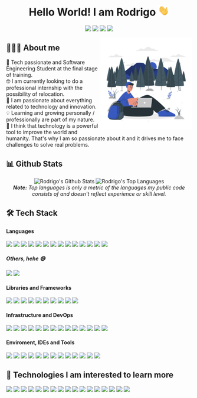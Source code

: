 <h1 align="center">
  Hello World! I am Rodrigo
  <img width="30px" src="https://github.com/SatYu26/SatYu26/raw/master/Assets/Hi.gif"/>
</h1>

<p align="center">   
  <a href="https://mail.google.com/mail/u/0/?fs=1&tf=cm&source=mailto&to=crzrood.works@gmail.com" target="_blank"><img src="https://img.shields.io/badge/-Email-0D1117?style=for-the-badge&logo=gmail&logoColor=3859BD"></a>
  <a href="https://www.linkedin.com/in/rodrigocrz" target="_blank"><img src="https://img.shields.io/badge/-LinkedIn-0D1117?style=for-the-badge&logo=linkedin&logoColor=3859BD"></a> 
  <a href="https://www.instagram.com/rodrigo_crz/" target="_blank"><img src="https://img.shields.io/badge/-Instagram-0D1117?style=for-the-badge&logo=instagram&logoColor=3859BD"></a>
  <a href="https://www.youtube.com/channel/UCQpo7Ff6YoKIXYgZqUO58VQ" target="_blank"><img src="https://img.shields.io/badge/YouTube-0D1117?style=for-the-badge&logo=youtube&logoColor=3859BD"></a>
</p>

<img src="./rodrigoforest.png" min-width="250px" max-width="250px" width="250px" align="right" alt="rodrigoforest.png">

<p align="left">
    <h2>👨🏽‍💻 About me</h2>
    🤤 Tech passionate and Software Engineering Student at the final stage of training. 
    <br/>
    🤓 I am currently looking to do a professional internship with the possibility of relocation.
    <br/> 
    🤩 I am passionate about everything related to technology and innovation. 
    <br/> 
    💡 Learning and growing personally / professionally are part of my nature.
    <br/>
    🚀 I think that technology is a powerful tool to improve the world and humanity. That's why I am so passionate about it and it drives me to face challenges to solve real problems.
</p>

<h2>📊 Github Stats</h2>

<div>
  <div align="center">
    <img alt="Rodrigo's Github Stats" src="https://github-readme-stats.vercel.app/api?username=rodrigocrz&show_icons=true&include_all_commits=true&count_private=true&theme=react&hide_border=true&bg_color=0D1117&title_color=3859BD&icon_color=3859BD" height="180"/>
    <img alt="Rodrigo's Top Languages" src="https://github-readme-stats.vercel.app/api/top-langs/?username=rodrigocrz&langs_count=10&layout=compact&theme=react&hide_border=true&bg_color=0D1117&title_color=3859BD&icon_color=3859BD" height="180"/>
    <br/>
    <i><b>Note:</b> Top languages is only a metric of the languages my public code consists of and doesn't reflect experience or skill level.</i>
  </div>
  <!--
  <div>
    <a href="#"><img alt="Rodrigo's Activity Graph" src="https://activity-graph.herokuapp.com/graph?username=rodrigocrz&custom_title=rodrigocrz%20Contribution%20Graph&bg_color=0D1117&color=3859BD&line=FFFFFF&point=3859BD&hide_border=true" /></a>
  <div>  -->
</div>

<h2>🛠 Tech Stack</h2>

<h4>Languages</h4>
<a href="#"><img src="https://img.shields.io/badge/-C++-0D1117?style=rounded-square&logo=cplusplus&logoColor=3859BD"></a>
<a href="#"><img src="https://img.shields.io/badge/-C Sharp-0D1117?style=rounded-square&logo=csharp&logoColor=3859BD"></a>
<a href="#"><img src="https://img.shields.io/badge/-C-0D1117?style=rounded-square&logo=c&logoColor=3859BD"></a>
<a href="#"><img src="https://img.shields.io/badge/-Java-0D1117?style=rounded-square&logo=java&logoColor=3859BD"></a>
<a href="#"><img src="https://img.shields.io/badge/-Python-0D1117?style=rounded-square&logo=python&logoColor=3859BD"></a>
<a href="#"><img src="https://img.shields.io/badge/-JavaScript-0D1117?style=rounded-square&logo=javascript&logoColor=3859BD"></a>
<a href="#"><img src="https://img.shields.io/badge/-TypeScript-0D1117?style=rounded-square&logo=typescript&logoColor=3859BD"></a>
<a href="#"><img src="https://img.shields.io/badge/Kotlin-%230D1117.svg?style=rounded-square&logo=kotlin&logoColor=3859BD"></a>
<a href="#"><img src="https://img.shields.io/badge/Dart-%230D1117.svg?style=rounded-square&logo=dart&logoColor=3859BD"></a>
<a href="#"><img src="https://img.shields.io/badge/-PHP-0D1117?style=rounded-square&logo=php&logoColor=3859BD"></a>
<a href="#"><img src="https://img.shields.io/badge/.NET-%230D1117.svg?style=rounded-square&logo=.net&logoColor=3859BD"></a>
<a href="#"><img src="https://img.shields.io/badge/SQL%20-%230D1117.svg?style=rounded-square&logo=amazon-dynamodb&logoColor=3859BD"></a>
<a href="#"><img src="https://img.shields.io/badge/-Arduino-0D1117?style=rounded-square&logo=Arduino&logoColor=3859BD"></a>
<a href="#"><img src="https://img.shields.io/badge/Markdown-%230D1117.svg?style=rounded-square&logo=markdown&logoColor=3859BD"></a>

<h5>Others, hehe 😅</h5>
<a href="#"><img src="https://img.shields.io/badge/-HTML5-0D1117?style=rounded-square&logo=html5&logoColor=3859BD"></a>
<a href="#"><img src="https://img.shields.io/badge/-CSS3-0D1117?style=rounded-square&logo=css3&logoColor=3859BD"></a>

<h4>Libraries and Frameworks</h4>
<a href="#"><img src="https://img.shields.io/badge/Node-0D1117.svg?style=rounded-square&logo=node.js&logoColor=3859BD"></a>
<a href="#"><img src="https://img.shields.io/badge/Express-0D1117.svg?style=rounded-square&logo=express&logoColor=3859BD"></a>
<a href="#"><img src="https://img.shields.io/badge/React-0D1117.svg?style=rounded-square&logo=react&logoColor=3859BD"></a>
<a href="#"><img src="https://img.shields.io/badge/Flutter-0D1117.svg?style=rounded-square&logo=flutter&logoColor=3859BD"></a>
<a href="#"><img src="https://img.shields.io/badge/Bootstrap-0D1117.svg?style=rounded-square&logo=bootstrap&logoColor=3859BD"></a>
<a href="#"><img src="https://img.shields.io/badge/Numpy-0D1117.svg?style=rounded-square&logo=numpy&logoColor=3859BD"></a>
<a href="#"><img src="https://img.shields.io/badge/Keras-0D1117.svg?style=rounded-square&logo=keras&logoColor=3859BD"></a>
<a href="#"><img src="https://img.shields.io/badge/Pandas-0D1117.svg?style=rounded-square&logo=pandas&logoColor=3859BD"></a>
<a href="#"><img src="https://img.shields.io/badge/CodeIgniter-0D1117.svg?style=rounded-square&logo=codeigniter&logoColor=3859BD"></a>
<a href="#"><img src="https://img.shields.io/badge/Jest-0D1117.svg?style=rounded-square&logo=jest&logoColor=3859BD"></a>

<h4>Infrastructure and DevOps</h4>
<a href="#"><img src="https://img.shields.io/badge/Git-0D1117.svg?style=rounded-square&logo=git&logoColor=3859BD"></a>
<a href="#"><img src="https://img.shields.io/badge/GitHub-0D1117.svg?style=rounded-square&logo=github&logoColor=3859BD"></a>
<a href="#"><img src="https://img.shields.io/badge/GitKraken-0D1117.svg?style=rounded-square&logo=gitkraken&logoColor=3859BD"></a>
<a href="#"><img src="https://img.shields.io/badge/Trello-0D1117.svg?style=rounded-square&logo=trello&logoColor=3859BD"></a>
<a href="#"><img src="https://img.shields.io/badge/Slack-0D1117.svg?style=rounded-square&logo=slack&logoColor=3859BD"></a>
<a href="#"><img src="https://img.shields.io/badge/MySQL-0D1117.svg?style=rounded-square&logo=mysql&logoColor=3859BD"></a>
<a href="#"><img src="https://img.shields.io/badge/PostgreSQL-0D1117.svg?style=rounded-square&logo=postgresql&logoColor=3859BD"></a>
<a href="#"><img src="https://img.shields.io/badge/MongoDB-0D1117.svg?style=rounded-square&logo=mongodb&logoColor=3859BD"></a>
<a href="#"><img src="https://img.shields.io/badge/XAMPP-0D1117.svg?style=rounded-square&logo=xampp&logoColor=3859BD"></a>
<a href="#"><img src="https://img.shields.io/badge/MAMP-0D1117.svg?style=rounded-square&logo=mamp&logoColor=3859BD"></a>
<a href="#"><img src="https://img.shields.io/badge/Microsoft Azure-0D1117.svg?style=rounded-square&logo=microsoftazure&logoColor=3859BD"></a>
<a href="#"><img src="https://img.shields.io/badge/IBM Cloud-0D1117.svg?style=rounded-square&logo=ibm&logoColor=3859BD"></a>
<a href="#"><img src="https://img.shields.io/badge/Firebase-0D1117.svg?style=rounded-square&logo=firebase&logoColor=3859BD"></a>
<a href="#"><img src="https://img.shields.io/badge/-Heroku-0D1117?style=rounded-square&logo=heroku&logoColor=3859BD"></a>

<h4>Enviroment, IDEs and Tools</h4>
<a href="#"><img src="https://img.shields.io/badge/Bash-0D1117.svg?style=rounded-square&logo=gnu-bash&logoColor=3859BD"></a>
<a href="#"><img src="https://img.shields.io/badge/VSCode-0D1117.svg?style=rounded-square&logo=visualstudiocode&logoColor=3859BD"></a>
<a href="#"><img src="https://img.shields.io/badge/-XCode-0D1117?style=rounded-square&logo=xcode&logoColor=3859BD"></a>
<a href="#"><img src="https://img.shields.io/badge/Android Studio-0D1117.svg?style=rounded-square&logo=androidstudio&logoColor=3859BD"></a>
<a href="#"><img src="https://img.shields.io/badge/IntelliJ IDEA-0D1117.svg?style=rounded-square&logo=intellijidea&logoColor=3859BD"></a>
<a href="#"><img src="https://img.shields.io/badge/Postman-0D1117.svg?style=rounded-square&logo=postman&logoColor=3859BD"></a>
<a href="#"><img src="https://img.shields.io/badge/Thunder Client-0D1117.svg?style=rounded-square&logo=thunderclient&logoColor=3859BD"></a>
<a href="#"><img src="https://img.shields.io/badge/Figma-0D1117.svg?style=rounded-square&logo=figma&logoColor=3859BD"></a>
<a href="#"><img src="https://img.shields.io/badge/AdobeXD-0D1117.svg?style=rounded-square&logo=adobexd&logoColor=3859BD"></a>
<a href="#"><img src="https://img.shields.io/badge/Cisco Packet Tracer-0D1117.svg?style=rounded-square&logo=cisco&logoColor=3859BD"></a>
<a href="#"><img src="https://img.shields.io/badge/Selenium-0D1117.svg?style=rounded-square&logo=selenium&logoColor=3859BD"></a>
<a href="#"><img src="https://img.shields.io/badge/-Mac OS-0D1117?style=rounded-square&logo=macos&logoColor=3859BD"></a>
<a href="#"><img src="https://img.shields.io/badge/-Windows-0D1117?style=rounded-square&logo=windows&logoColor=3859BD"></a>
<br/>

<h2>👀 Technologies I am interested to learn more</h2>
<a href="#"><img src="https://img.shields.io/badge/-Docker-0D1117?style=rounded-square&logo=docker&logoColor=3859BD"></a>
<a href="#"><img src="https://img.shields.io/badge/-Angular-0D1117?style=rounded-square&logo=angular&logoColor=3859BD"></a>
<a href="#"><img src="https://img.shields.io/badge/-Vue-0D1117?style=rounded-square&logo=vue.js&logoColor=3859BD"></a>
<a href="#"><img src="https://img.shields.io/badge/-React Native-0D1117?style=rounded-square&logo=react&logoColor=3859BD"></a>
<a href="#"><img src="https://img.shields.io/badge/-Swift-0D1117?style=rounded-square&logo=swift&logoColor=3859BD"></a>
<a href="#"><img src="https://img.shields.io/badge/-Go-0D1117?style=rounded-square&logo=go&logoColor=3859BD"></a>
<a href="#"><img src="https://img.shields.io/badge/-Django-0D1117?style=rounded-square&logo=django&logoColor=3859BD"></a>
<a href="#"><img src="https://img.shields.io/badge/-Flask-0D1117?style=rounded-square&logo=flask&logoColor=3859BD"></a>
<a href="#"><img src="https://img.shields.io/badge/-Fastify-0D1117?style=rounded-square&logo=fastify&logoColor=3859BD"></a>
<a href="#"><img src="https://img.shields.io/badge/-Hapi-0D1117?style=rounded-square&logo=hapi&logoColor=3859BD"></a>
<a href="#"><img src="https://img.shields.io/badge/Kubernetes-%230D1117.svg?style=rounded-square&logo=kubernetes&logoColor=3859BD"></a>
<a href="#"><img src="https://img.shields.io/badge/Amazon%20AWS-0D1117?style=rounded-square&logo=amazon-aws&logoColor=3859BD"></a>
<a href="#"><img src="https://img.shields.io/badge/-Google Cloud-0D1117?style=rounded-square&logo=googlecloud&logoColor=3859BD"></a>
<a href="#"><img src="https://img.shields.io/badge/-Sass-0D1117?style=rounded-square&logo=sass&logoColor=3859BD"></a>
<a href="#"><img src="https://img.shields.io/badge/GitHub%20Pages-%230D1117.svg?style=rounded-square&logo=github&logoColor=3859BD"></a>
<a href="#"><img src="https://img.shields.io/badge/-Digital%20Ocean-0D1117?style=rounded-square&logo=digitalocean&logoColor=3859BD"></a>
<a href="#"><img src="https://img.shields.io/badge/-Raspberry%20Pi-0D1117?style=rounded-square&logo=Raspberry-Pi&logoColor=3859BD"></a>

<!--
**rodrigocrz/rodrigocrz** is a ✨ _special_ ✨ repository because its `README.md` (this file) appears on your GitHub profile.

Here are some ideas to get you started:

- 🔭 I’m currently working on ...
- 🌱 I’m currently learning ...
- 👯 I’m looking to collaborate on ...
- 🤔 I’m looking for help with ...
- 💬 Ask me about ...
- 📫 How to reach me: ...
- 😄 Pronouns: ...
- ⚡ Fun fact: ...
-->